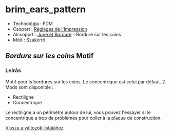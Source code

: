 # brim\_ears\_pattern

* Technológia : FDM
* Csoport : [Réglages de l'Impression](../print_settings/print_settings.md)
* Alcsoport : [Jupe et Bordure](../print_settings/print_settings.md#jupe-et-bordure) - Bordure sur les coins
* Mód : Szakértő

## _Bordure sur les coins_ Motif

### Leírás

Motif pour ls bordures sur les coins. Le concentrique est celui par défaut. 2 Móds sont disponible :

* Rectiligne
* Concentrique

Le rectiligne a un périmètre autour de lui, vous pouvez l'essayer si le concentrique a trop de problèmes pour coller à la plaque de construction.

[Vissza a változók listájához](variable_list.md)

